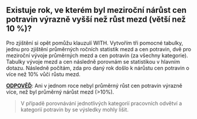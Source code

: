 ## Existuje rok, ve kterém byl meziroční nárůst cen potravin výrazně vyšší než růst mezd (větší než 10 %)?

Pro zjištění si opět pomůžu klauzulí WITH. Vytvořím tři pomocné tabulky, jednu pro zjištění průměrných ročních statistik mezd a cen potravin, dvě pro meziroční vývoje průměrných mezd a cen potravin
(za všechny kategorie). Tabulky vývoje mezd a cen následně porovnám se statistikou v hlavním dotazu. Následně počítám, zda pro daný rok došlo k nárůstu cen potravin o více než 10% vůči růstu mezd.

**<ins>ODPOVĚĎ</ins>**: Ani v jednom roce nebyl průměrný růst cen potravin výrazně více, než byl průměrný nárůst mezd (>10%).

> V případě porovnávání jednotlivých kategorií pracovních odvětví a kategorií potravin by se výsledky mohly lišit.
